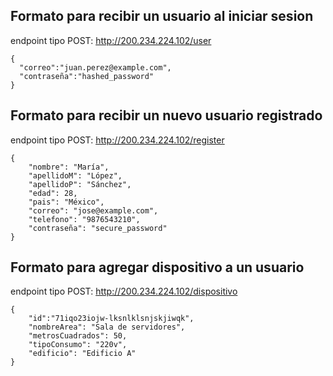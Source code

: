 
## Formato para recibir un usuario al iniciar sesion
endpoint tipo POST: http://200.234.224.102/user
````
{
  "correo":"juan.perez@example.com",
  "contraseña":"hashed_password"
}
````

## Formato para recibir un nuevo usuario registrado
endpoint tipo POST: http://200.234.224.102/register
````
{
    "nombre": "María",
    "apellidoM": "López",
    "apellidoP": "Sánchez",
    "edad": 28,
    "pais": "México",
    "correo": "jose@example.com",
    "telefono": "9876543210",
    "contraseña": "secure_password"
}
````

## Formato para agregar dispositivo a un usuario
endpoint tipo POST: http://200.234.224.102/dispositivo
````
{
    "id":"71iqo23iojw-lksnlklsnjskjiwqk",
    "nombreArea": "Sala de servidores",
    "metrosCuadrados": 50,
    "tipoConsumo": "220v",
    "edificio": "Edificio A"
}
````